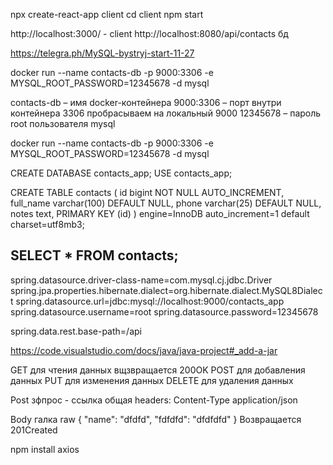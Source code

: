 npx create-react-app client
cd client
npm start

http://localhost:3000/ - client
http://localhost:8080/api/contacts бд

https://telegra.ph/MySQL-bystryj-start-11-27

docker run --name contacts-db -p 9000:3306 -e MYSQL_ROOT_PASSWORD=12345678 -d mysql

contacts-db – имя docker-контейнера
9000:3306 – порт внутри контейнера 3306 пробрасываем на локальный 9000
12345678 – пароль root пользователя mysql

docker run --name contacts-db -p 9000:3306 -e MYSQL_ROOT_PASSWORD=12345678 -d mysql

CREATE DATABASE contacts_app;
USE contacts_app;

CREATE TABLE contacts (
id bigint NOT NULL AUTO_INCREMENT,
full_name varchar(100) DEFAULT NULL,
phone varchar(25) DEFAULT NULL,
notes text,
PRIMARY KEY (id)
) engine=InnoDB auto_increment=1 default charset=utf8mb3;

## SELECT \* FROM contacts;

spring.datasource.driver-class-name=com.mysql.cj.jdbc.Driver
spring.jpa.properties.hibernate.dialect=org.hibernate.dialect.MySQL8Dialect
spring.datasource.url=jdbc:mysql://localhost:9000/contacts_app
spring.datasource.username=root
spring.datasource.password=12345678

spring.data.rest.base-path=/api

https://code.visualstudio.com/docs/java/java-project#_add-a-jar

GET для чтения данных вщзвращается 200OK
POST для добавления данных
PUT для изменения данных
DELETE для удаления данных

Post зфпрос - ссылка общая
headers:
Content-Type application/json

Body
галка raw
{
"name": "dfdfd",
"fdfdfd": "dfdfdfd"
}
Возвращается 201Created

npm install axios
